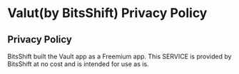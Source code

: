 # Valut(by BitsShift) Privacy Policy

## Privacy Policy

BitsShift built the Vault app as a Freemium app. This SERVICE is provided by BitsShift at no cost and is intended for use as is.
